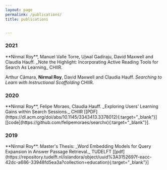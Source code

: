 ```yaml
---
layout: page
permalink: /publications/
title: publications


---
```

 <h3 class="year">2021</h3>
**Nirmal Roy**, Manuel Valle Torre, Ujwal Gadiraju, David Maxwell and Claudia Hauff.   _Note the Highlight: Incorporating Active Reading Tools for Search As Learning_ CHIIR. 

 
Arthur Câmara, **Nirmal Roy**, David Maxwell and Claudia Hauff.   _Searching to Learn with Instructional Scaffolding_ CHIIR. 

  <h3 class="year">2020</h3>
**Nirmal Roy**, Felipe Moraes, Claudia Hauff.   _Exploring Users’ Learning Gains within Search Sessions._ CHIIR [[PDF](https://dl.acm.org/doi/abs/10.1145/3343413.3378012){:target="_blank"}]  [[code](https://github.com/felipemoraes/searchx){:target="_blank"}]. 


<h3 class="year">2019</h3>
**Nirmal Roy**. Master's Thesis: _Word Embedding Models for Query Expansion in Answer Passage Retrieval._ TUDELFT  [[pdf](https://repository.tudelft.nl/islandora/object/uuid%3A3152697f-eacc-42dc-a686-33948fd5ea3a?collection=education){:target="_blank"}]
